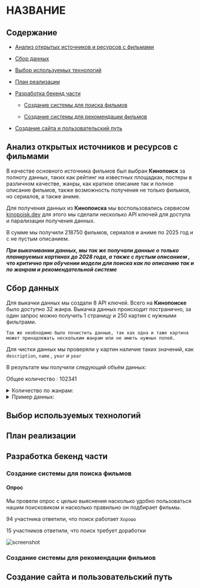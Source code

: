 

# НАЗВАНИЕ

## Содержание

 - [Анализ открытых источников и ресурсов с фильмами](#анализ-открытых-источников-и-ресурсов-с-фильмами)
 
 - [Сбор данных](#сбор-данных)
 
 - [Выбор используемых технологий](#выбор-используемых-технологий)
 
 - [План реализации](#план-реализации)
 
 - [Разработка бекенд части](#разработка-бекенд-части)
 
	 - [Создание системы для поиска фильмов](#создание-системы-для-поиска-фильмов) 
	 
	 - [Создание системы для рекомендации фильмов](#создание-системы-для-рекомендации-фильмов)
	 
- [Создание сайта и пользовательский путь](#создание-сайта-и-пользовательский-путь)

## Анализ открытых источников и ресурсов с фильмами

В качестве основного источника фильмов был выбран **Кинопоиск** за полноту данных, таких как рейтинг на известных площадках, постеры в различном качестве, жанры, как краткое описание так и полное описание фильмов, также возможность получения не только фильмов, но сериалов, а также аниме.

Для получения данных из **Кинопоиска** мы воспользовались сервисом [kinopoisk.dev](https://kinopoisk.dev/) для этого мы сделали несколько API ключей для доступа и парализации получения   данных.

В сумме мы получили 218750 фильмов, сериалов и аниме по 2025 год и с не пустым описанием.
   
***При выкачивании данных, мы так же получали данные о только планируемых картинах до 2028 года, а также с пустым описанием , что критично при обучении модели для поиска как по описанию так и по жанрам и рекомендательной системе***



## Сбор данных

Для выкачки данных мы создали 8 API ключей. Всего на **Кинопоиске** было доступно 32 жанра. Выкачка данных происходит постранично, за один запрос можно получить 1 страницу и 250 картин с нужными фильтрами.

`Так же необходимо было почистить данные, так как одна и таже картина может принадлежать нескольким жанрам или не иметь нужных полей.`

Для чистки данных мы проверяли у картин наличие таких значений, как `description`, `name` , `year` и `year`

В результате мы получили следующий объём данных:

Общее количество : 102341

<details><summary>Количество по жанрам:</summary>
	
	   • аниме: 4213 фильмов
	   • биография: 5071 фильмов
	   • боевик: 10240 фильмов
	   • вестерн: 1764 фильмов
	   • военный: 4193 фильмов
	   • детектив: 9941 фильмов
	   • детский: 2094 фильмов
	   • для взрослых: 479 фильмов
	   • документальный: 6812 фильмов
	   • драма: 7211 фильмов
	   • игра: 113 фильмов
	   • история: 2132 фильмов
	   • комедия: 6729 фильмов
	   • концерт: 100 фильмов
	   • короткометражка: 4323 фильмов
	   • криминал: 4220 фильмов
	   • мелодрама: 5163 фильмов
	   • музыка: 1761 фильмов
	   • мультфильм: 2019 фильмов
	   • мюзикл: 1614 фильмов
	   • новости: 33 фильмов
	   • приключения: 3789 фильмов
	   • реальное ТВ: 509 фильмов
	   • семейный: 3657 фильмов
	   • спорт: 932 фильмов
	   • ток-шоу: 78 фильмов
	   • триллер: 3009 фильмов
	   • ужасы: 5589 фильмов
	   • фантастика: 2565 фильмов
	   • фильм-нуар: 153 фильмов
	   • фэнтези: 1813 фильмов
	   • церемония: 22 фильмов
	  
</details>

<details><summary>Пример данных: </summary>

```json
{
      "id": 7109663,
      "name": "Парадоксальный навык «Мастер фруктов»: Навык, позволяющий есть бесконечное число фруктов (правда, вы умрёте, лишь откусив их)",
      "alternativeName": "Hazure Skill «Kinomi Master»: Skill no Mi (Tabetara Shinu) wo Mugen ni Taberareru You ni Natta Ken ni Tsuite",
      "type": "anime",
      "typeNumber": 4,
      "year": 2024,
      "description": "Есть мир, где любой человек может получить особую способность, съев фрукт навыка. Но сделать это можно лишь один раз в жизни, а во второй раз обязательно умрёшь от отравления. \nЛайт Андервуд мечтал стать лучшим на свете авантюристом, однако ему, как назло, попался навык «Мастер фруктов» — совершенно не боевая способность, которая сгодится разве что сад выращивать. Его подруге детства Лене попался редкий и мощный навык «Святая меча», и её сразу же отправили в столицу и назначили авантюристкой S-ранга, а Лайт остался дома и начал заниматься фермерством. Однажды он случайно съедает второй фрукт навыка, но не умирает. Оказывается, его способность позволяет есть сколько угодно фруктов навыка. Так начинается его история успеха и путь к исполнению мечты.",
      "shortDescription": "Фермер узнает, что может мгновенно овладеть любым мастерством. Фэнтези-аниме о начинающем искателе приключений",
      "status": null,
      "rating": {
        "kp": 7.418,
        "imdb": 6.2,
        "filmCritics": 0,
        "russianFilmCritics": 0,
        "await": null
      },
      "votes": {
        "kp": 4069,
        "imdb": 198,
        "filmCritics": 0,
        "russianFilmCritics": 0,
        "await": 0
      },
      "movieLength": null,
      "totalSeriesLength": null,
      "seriesLength": 23,
      "ratingMpaa": null,
      "ageRating": 18,
      "poster": {
        "url": "https://image.openmoviedb.com/kinopoisk-images/4716873/fdd65c27-9937-4a71-b3d2-144098b3d80a/orig",
        "previewUrl": "https://image.openmoviedb.com/kinopoisk-images/4716873/fdd65c27-9937-4a71-b3d2-144098b3d80a/x1000"
      },
      "genres": [
        {
          "name": "аниме"
        },
        {
          "name": "мультфильм"
        },
        {
          "name": "фэнтези"
        },
        {
          "name": "боевик"
        },
        {
          "name": "приключения"
        }
      ],
      "countries": [
        {
          "name": "Япония"
        }
      ],
      "releaseYears": [
        {
          "start": 2024,
          "end": null
        }
      ],
      "top10": null,
      "top250": null,
      "isSeries": true,
      "ticketsOnSale": false,
      "backdrop": {
        "previewUrl": "https://image.openmoviedb.com/kinopoisk-ott-images/374297/2a00000194d147908e013bba964ea52f4012/x1000",
        "url": "https://image.openmoviedb.com/kinopoisk-ott-images/374297/2a00000194d147908e013bba964ea52f4012/orig"
      }
    }
```
</details>

## Выбор используемых технологий


## План реализации



## Разработка бекенд части



### Создание системы для поиска фильмов

#### Опрос

Мы провели опрос с целью выяснения насколько удобно пользоваться нашим поисковиком и насколько правильно он подбирает фильмы.

94 участника ответили, что поиск работает `Хорошо`

15 участников ответили, что поиск требует доработки

![screenshot](https://github.com/user-attachments/assets/cd5b2ee3-b001-4266-b29e-e5b1fb544cca)


### Создание системы для рекомендации фильмов



## Создание сайта и пользовательский путь






